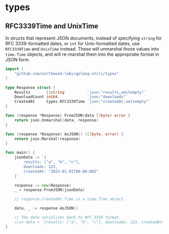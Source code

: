 # types

## RFC3339Time and UnixTime

In structs that represent JSON documents, instead of specifying `string` for RFC 3339-formatted dates, or `int` for Unix-formatted dates, use `RFC3339Time` and `UnixTime` instead. These will unmarshal those values into `time.Time` objects, and will re-marshal them into the appropriate format in JSON form.

```go
import (
    "github.com/northwood-labs/golang-utils/types"
)

type Response struct {
    Results       []string          `json:"results,omitempty"`
    DownloadCount int64             `json:"downloads"`
    CreatedAt     types.RFC3339Time `json:"createdAt,omitempty"`
}

func (response *Response) FromJSON(data []byte) error {
    return json.Unmarshal(data, response)
}

func (response *Response) AsJSON() ([]byte, error) {
    return json.Marshal(response)
}

func main() {
    jsonData := `{
        results: ["a", "b", "c"],
        downloads: 123,
        createdAt: "2023-01-01T00:00:00Z"
    }`

    response := new(Response)
    _ = response.FromJSON(jsonData)

    // response.CreatedAt.Time is a time.Time object.

    data, _ := response.AsJSON()

    // The date serializes back to RFC 3339 format.
    //=> data = `{results: ["a", "b", "c"], downloads: 123, createdAt: "2023-01-01T00:00:00Z"}`
}
```
